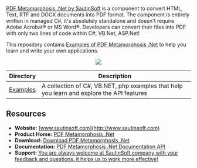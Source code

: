 [PDF Metamorphosis .Net by SautinSoft](https://sautinsoft.com/products/pdf-metamorphosis/) is a component to convert HTML, Text, RTF and DOCX documents into PDF format.
The component is entirely written in managed C#, it's absolutely standalone and doesn't require Adobe Acrobat® or MS Word®.
Developers can convert their files into PDF with only two lines of code within C#, VB.Net, ASP.Net!

This repository contains [Examples of PDF Metamorphosis .Net](https://sautinsoft.com/products/pdf-metamorphosis/examples/) to help you learn and write your own applications.

<p align="center">

  <a title="Download complete PDF Metamorphosis .Net" href="https://sautinsoft.com/thankyou.php?download=pdf_metamorphosis_net.zip">
	<img src="https://sautinsoft.com/images/zip_file_download.png" />
  </a>
</p>

Directory | Description
--------- | -----------
[Examples](Examples)  | A collection of C#, VB.NET, php examples that help you learn and explore the API features


## Resources

+ **Website:** [www.sautinsoft.com](http://www.sautinsoft.com)
+ **Product Home:** [PDF Metamorphosis .Net](https://sautinsoft.com/products/pdf-metamorphosis/)
+ **Download:** [Download PDF Metamorphosis .Net](https://sautinsoft.com/products/pdf-metamorphosis/download.php)
+ **Documentation:** [PDF Metamorphosis .Net Documentation API](https://sautinsoft.net/help/rtf-html-to-pdf-split-merge-net/html/welcome.htm)
+ **Support:** [You are always welcome at SautinSoft company with your feedback and questions, it helps us to work more effective!](https://sautinsoft.com/support.php)
